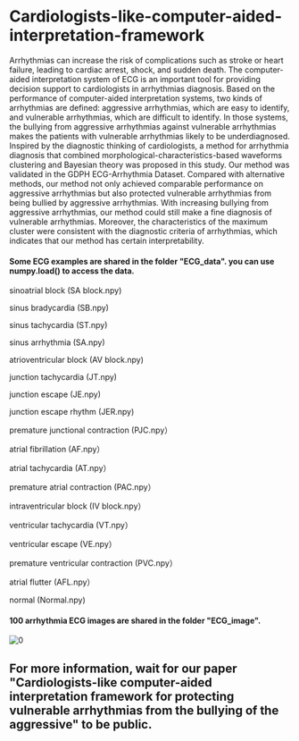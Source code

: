 # Cardiologists-like-computer-aided-interpretation-framework


Arrhythmias can increase the risk of complications such as stroke or heart failure, leading to cardiac arrest, shock, and sudden death. The computer-aided interpretation system of ECG is an important tool for providing decision support to cardiologists in arrhythmias diagnosis. Based on the performance of computer-aided interpretation systems, two kinds of arrhythmias are defined: aggressive arrhythmias, which are easy to identify, and vulnerable arrhythmias, which are difficult to identify. In those systems, the bullying from aggressive arrhythmias against vulnerable arrhythmias makes the patients with vulnerable arrhythmias likely to be underdiagnosed. Inspired by the diagnostic thinking of cardiologists, a method for arrhythmia diagnosis that combined morphological-characteristics-based waveforms clustering and Bayesian theory was proposed in this study. Our method was validated in the GDPH ECG-Arrhythmia Dataset. Compared with alternative methods, our method not only achieved comparable performance on aggressive arrhythmias but also protected vulnerable arrhythmias from being bullied by aggressive arrhythmias. With increasing bullying from aggressive arrhythmias, our method could still make a fine diagnosis of vulnerable arrhythmias. Moreover, the characteristics of the maximum cluster were consistent with the diagnostic criteria of arrhythmias, which indicates that our method has certain interpretability.


#### Some ECG examples are shared in the folder "ECG_data". you can use numpy.load() to access the data.

sinoatrial block (SA block.npy)

sinus bradycardia	(SB.npy)

sinus tachycardia	(ST.npy)

sinus arrhythmia	(SA.npy)

atrioventricular block	(AV block.npy)

junction tachycardia	(JT.npy)

junction escape	(JE.npy)

junction escape rhythm	(JER.npy)

premature junctional contraction	(PJC.npy）

atrial fibrillation	(AF.npy）

atrial tachycardia	(AT.npy）

premature atrial contraction	(PAC.npy）

intraventricular block	(IV block.npy）

ventricular tachycardia	(VT.npy）

ventricular escape	(VE.npy）

premature ventricular contraction	(PVC.npy）

atrial flutter	(AFL.npy）

normal (Normal.npy)

#### 100 arrhythmia ECG images are shared in the folder "ECG_image".
![0](https://user-images.githubusercontent.com/15710573/204076687-52639870-8ded-495f-b777-70214b48e2a4.png)


## For more information, wait for our paper "Cardiologists-like computer-aided interpretation framework for protecting vulnerable arrhythmias from the bullying of the aggressive" to be public.
